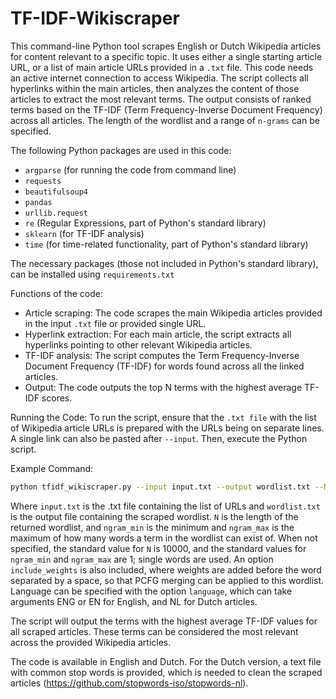 # TF-IDF-Wikiscraper
This command-line Python tool scrapes English or Dutch Wikipedia articles for content relevant to a specific topic. It uses either a single starting article URL, or a list of main article URLs provided in a `.txt` file. This code needs an active internet connection to access Wikipedia.
The script collects all hyperlinks within the main articles, then analyzes the content of those articles to extract the most relevant terms. 
The output consists of ranked terms based on the TF-IDF (Term Frequency-Inverse Document Frequency) across all articles. The length of the wordlist and a range of `n-grams` can be specified.

The following Python packages are used in this code:
- `argparse` (for running the code from command line)
- `requests`
- `beautifulsoup4`
- `pandas`
- `urllib.request`
- `re` (Regular Expressions, part of Python's standard library)
- `sklearn` (for TF-IDF analysis)
- `time` (for time-related functionality, part of Python's standard library)

The necessary packages (those not included in Python's standard library), can be installed using `requirements.txt`

Functions of the code:
- Article scraping: The code scrapes the main Wikipedia articles provided in the input `.txt` file or provided single URL.  
- Hyperlink extraction: For each main article, the script extracts all hyperlinks pointing to other relevant Wikipedia articles.  
- TF-IDF analysis: The script computes the Term Frequency-Inverse Document Frequency (TF-IDF) for words found across all the linked articles.  
- Output: The code outputs the top N terms with the highest average TF-IDF scores.

Running the Code:
To run the script, ensure that the `.txt file` with the list of Wikipedia article URLs is prepared with the URLs being on separate lines. A single link can also be pasted after `--input`. Then, execute the Python script.

Example Command:
```bash
python tfidf_wikiscraper.py --input input.txt --output wordlist.txt --N 50000 --ngram_max 2
```

Where `input.txt` is the .txt file containing the list of URLs and `wordlist.txt` is the output file containing the scraped wordlist. `N` is the length of the returned wordlist, and `ngram_min` is the minimum and `ngram_max` is the maximum of how many words a term in the wordlist can exist of. When not specified, the standard value for `N` is 10000, and the standard values for `ngram_min` and `ngram_max` are 1; single words are used. An option `include_weights` is also included, where weights are added before the word separated by a space, so that PCFG merging can be applied to this wordlist. Language can be specified with the option `language`, which can take arguments ENG or EN for English, and NL for Dutch articles.

The script will output the terms with the highest average TF-IDF values for all scraped articles. These terms can be considered the most relevant across the provided Wikipedia articles.

The code is available in English and Dutch. For the Dutch version, a text file with common stop words is provided, which is needed to clean the scraped articles (https://github.com/stopwords-iso/stopwords-nl).
